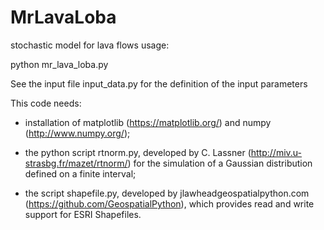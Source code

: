 # MrLavaLoba
stochastic model for lava flows
usage:

python mr_lava_loba.py


See the input file input_data.py for the definition of the input parameters


This code needs:

- installation of matplotlib (https://matplotlib.org/) and numpy (http://www.numpy.org/);

- the python script rtnorm.py, developed by C. Lassner (http://miv.u-strasbg.fr/mazet/rtnorm/) for the simulation of a Gaussian distribution defined on a finite interval;

- the script shapefile.py, developed by jlawhead<at>geospatialpython.com (https://github.com/GeospatialPython), which provides read and write support for ESRI Shapefiles.

